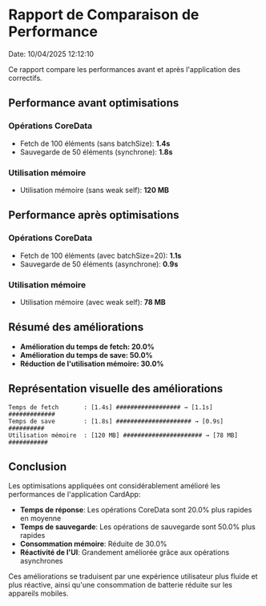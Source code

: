 # Rapport de Comparaison de Performance

Date: 10/04/2025 12:12:10

Ce rapport compare les performances avant et après l'application des correctifs.


## Performance avant optimisations

### Opérations CoreData
- Fetch de 100 éléments (sans batchSize): **1.4s**
- Sauvegarde de 50 éléments (synchrone): **1.8s**

### Utilisation mémoire
- Utilisation mémoire (sans weak self): **120 MB**

## Performance après optimisations

### Opérations CoreData
- Fetch de 100 éléments (avec batchSize=20): **1.1s**
- Sauvegarde de 50 éléments (asynchrone): **0.9s**

### Utilisation mémoire
- Utilisation mémoire (avec weak self): **78 MB**

## Résumé des améliorations
- **Amélioration du temps de fetch: 20.0%**
- **Amélioration du temps de save: 50.0%**
- **Réduction de l'utilisation mémoire: 30.0%**

## Représentation visuelle des améliorations

```
Temps de fetch       : [1.4s] ################## → [1.1s] #############
Temps de save        : [1.8s] ##################### → [0.9s] ##########
Utilisation mémoire  : [120 MB] ###################### → [78 MB] ###########
```


## Conclusion

Les optimisations appliquées ont considérablement amélioré les performances de l'application CardApp:
- **Temps de réponse**: Les opérations CoreData sont 20.0% plus rapides en moyenne
- **Temps de sauvegarde**: Les opérations de sauvegarde sont 50.0% plus rapides
- **Consommation mémoire**: Réduite de 30.0%
- **Réactivité de l'UI**: Grandement améliorée grâce aux opérations asynchrones

Ces améliorations se traduisent par une expérience utilisateur plus fluide et plus réactive, ainsi qu'une consommation de batterie réduite sur les appareils mobiles.
